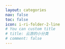 ```yaml
---
layout: categories
nav: false
toc: false
icon: i-ri-folder-2-line
# You can custom title
# title: 云游的小分类
# comment: false
---
```

